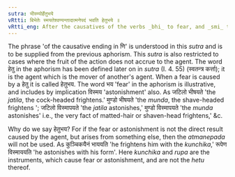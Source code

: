 ```yaml
---
sutra: भीस्म्योर्हेतुभये
vRtti: बिभेतेः स्मयतेश्वण्यन्तादात्मनेपदं भवति हेतुभये ॥
vRtti_eng: After the causatives of the verbs _bhi_ to fear, and _smi_ to wonder, even the fruit of the action accrues not to the agent the _Atmanepada_ is employed, when the fear is produced directly by the causative agent.
---
```

The phrase 'of the causative ending in णि' is understood in this _sutra_ and is to be supplied from the previous aphorism. This _sutra_ is also restricted to cases where the fruit of the action does not accrue to the agent. The word हेतु in the aphorism has been defined later on in _sutra_ (I. 4. 55) (स्वतन्त्र कर्त्ता); it is the agent which is the mover of another's agent. When a fear is caused by a हेतु it is called हेतुभय. The word भय 'fear' in the aphorism is illustrative, and includes by implication विस्मय 'astonishment' also. As जटिलो भीषयते 'the _jatila_, the cock-headed frightens.' मुण्डो भीषयते 'the _munda_, the shave-headed frightens '; जटिलो विस्मापयते 'the _jatila_ astonishes,' मुण्डो विस्मापयते 'the _munda_ astonishes' i.e., the very fact of matted-hair or shaven-head frightens,' &c.

Why do we say हेतुभय? For if the fear or astonishment is not the direct result caused by the agent, but arises from something else, then the _atmanepada_ will not be used. As कुञ्चिकयैनं भाययति 'he frightens him with the _kunchika_,' रूपेण विस्माययति 'he astonishes with his form'. Here _kunchika_ and _rupa_ are the instruments, which cause fear or astonishment, and are not the _hetu_ thereof.
